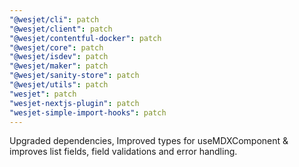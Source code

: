 ```yaml
---
"@wesjet/cli": patch
"@wesjet/client": patch
"@wesjet/contentful-docker": patch
"@wesjet/core": patch
"@wesjet/isdev": patch
"@wesjet/maker": patch
"@wesjet/sanity-store": patch
"@wesjet/utils": patch
"wesjet": patch
"wesjet-nextjs-plugin": patch
"wesjet-simple-import-hooks": patch
---
```


Upgraded dependencies, Improved types for useMDXComponent & improves list fields, field validations and error handling.
